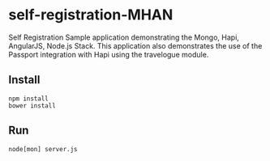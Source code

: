 self-registration-MHAN
======================

Self Registration Sample application demonstrating the Mongo, Hapi, AngularJS, Node.js Stack.
This application also demonstrates the use of the Passport integration
with Hapi using the travelogue module.

## Install
    npm install
    bower install

## Run
    node[mon] server.js
